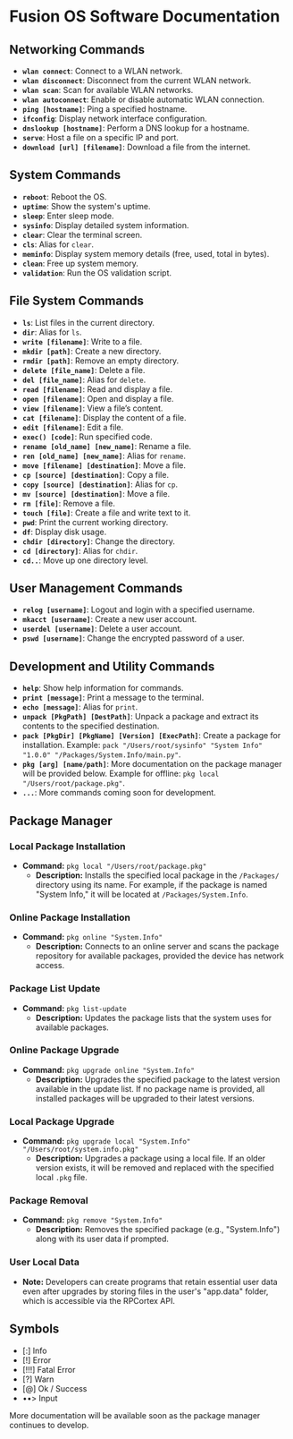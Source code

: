 # Fusion OS Software Documentation

## Networking Commands
- **`wlan connect`**: Connect to a WLAN network.
- **`wlan disconnect`**: Disconnect from the current WLAN network.
- **`wlan scan`**: Scan for available WLAN networks.
- **`wlan autoconnect`**: Enable or disable automatic WLAN connection.
- **`ping [hostname]`**: Ping a specified hostname.
- **`ifconfig`**: Display network interface configuration.
- **`dnslookup [hostname]`**: Perform a DNS lookup for a hostname.
- **`serve`**: Host a file on a specific IP and port.
- **`download [url] [filename]`**: Download a file from the internet.

## System Commands
- **`reboot`**: Reboot the OS.
- **`uptime`**: Show the system's uptime.
- **`sleep`**: Enter sleep mode.
- **`sysinfo`**: Display detailed system information.
- **`clear`**: Clear the terminal screen.
- **`cls`**: Alias for `clear`.
- **`meminfo`**: Display system memory details (free, used, total in bytes).
- **`clean`**: Free up system memory.
- **`validation`**: Run the OS validation script.

## File System Commands
- **`ls`**: List files in the current directory.
- **`dir`**: Alias for `ls`.
- **`write [filename]`**: Write to a file.
- **`mkdir [path]`**: Create a new directory.
- **`rmdir [path]`**: Remove an empty directory.
- **`delete [file_name]`**: Delete a file.
- **`del [file_name]`**: Alias for `delete`.
- **`read [filename]`**: Read and display a file.
- **`open [filename]`**: Open and display a file.
- **`view [filename]`**: View a file’s content.
- **`cat [filename]`**: Display the content of a file.
- **`edit [filename]`**: Edit a file.
- **`exec() [code]`**: Run specified code.
- **`rename [old_name] [new_name]`**: Rename a file.
- **`ren [old_name] [new_name]`**: Alias for `rename`.
- **`move [filename] [destination]`**: Move a file.
- **`cp [source] [destination]`**: Copy a file.
- **`copy [source] [destination]`**: Alias for `cp`.
- **`mv [source] [destination]`**: Move a file.
- **`rm [file]`**: Remove a file.
- **`touch [file]`**: Create a file and write text to it.
- **`pwd`**: Print the current working directory.
- **`df`**: Display disk usage.
- **`chdir [directory]`**: Change the directory.
- **`cd [directory]`**: Alias for `chdir`.
- **`cd..`**: Move up one directory level.

## User Management Commands
- **`relog [username]`**: Logout and login with a specified username.
- **`mkacct [username]`**: Create a new user account.
- **`userdel [username]`**: Delete a user account.
- **`pswd [username]`**: Change the encrypted password of a user.

## Development and Utility Commands
- **`help`**: Show help information for commands.
- **`print [message]`**: Print a message to the terminal.
- **`echo [message]`**: Alias for `print`.
- **`unpack [PkgPath] [DestPath]`**: Unpack a package and extract its contents to the specified destination.
- **`pack [PkgDir] [PkgName] [Version] [ExecPath]`**: Create a package for installation. Example: `pack "/Users/root/sysinfo" "System Info" "1.0.0" "/Packages/System.Info/main.py"`.
- **`pkg [arg] [name/path]`**: More documentation on the package manager will be provided below. Example for offline: `pkg local "/Users/root/package.pkg"`.
- **`...`**: More commands coming soon for development.

## Package Manager

### Local Package Installation
- **Command:** `pkg local "/Users/root/package.pkg"`
  - **Description:** Installs the specified local package in the `/Packages/` directory using its name. For example, if the package is named "System Info," it will be located at `/Packages/System.Info`.

### Online Package Installation
- **Command:** `pkg online "System.Info"`
  - **Description:** Connects to an online server and scans the package repository for available packages, provided the device has network access.

### Package List Update
- **Command:** `pkg list-update`
  - **Description:** Updates the package lists that the system uses for available packages.

### Online Package Upgrade
- **Command:** `pkg upgrade online "System.Info"`
  - **Description:** Upgrades the specified package to the latest version available in the update list. If no package name is provided, all installed packages will be upgraded to their latest versions.

### Local Package Upgrade
- **Command:** `pkg upgrade local "System.Info" "/Users/root/system.info.pkg"`
  - **Description:** Upgrades a package using a local file. If an older version exists, it will be removed and replaced with the specified local `.pkg` file.

### Package Removal
- **Command:** `pkg remove "System.Info"`
  - **Description:** Removes the specified package (e.g., "System.Info") along with its user data if prompted.

### User Local Data
- **Note:** Developers can create programs that retain essential user data even after upgrades by storing files in the user's "app.data" folder, which is accessible via the RPCortex API.

## Symbols
- [:] Info
- [!] Error
- [!!!] Fatal Error
- [?] Warn
- [@] Ok / Success
- ••> Input

More documentation will be available soon as the package manager continues to develop.
